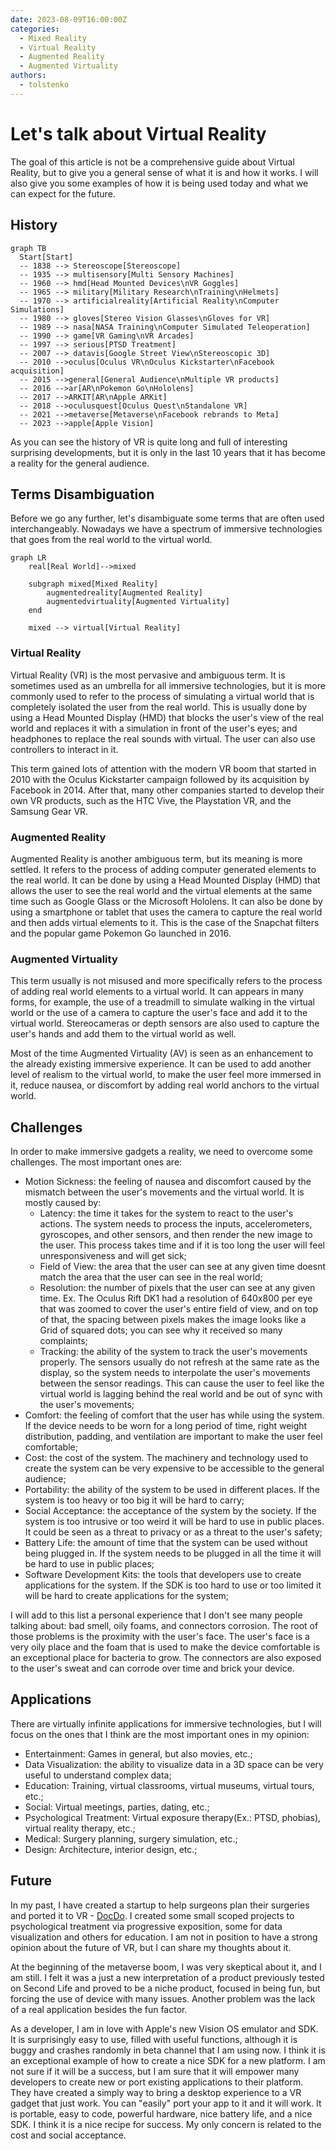 ```yaml
---
date: 2023-08-09T16:00:00Z
categories:
  - Mixed Reality
  - Virtual Reality
  - Augmented Reality
  - Augmented Virtuality
authors:
  - tolstenko
---
```


# Let's talk about Virtual Reality

The goal of this article is not be a comprehensive guide about Virtual Reality, but to give you a general sense of what it is and how it works. I will also give you some examples of how it is being used today and what we can expect for the future.

<!-- more -->

[//]: # (ToDo: add image here, add summary )

## History

```mermaid
graph TB
  Start[Start] 
  -- 1838 --> Stereoscope[Stereoscope] 
  -- 1935 --> multisensory[Multi Sensory Machines]
  -- 1960 --> hmd[Head Mounted Devices\nVR Goggles]
  -- 1965 --> military[Military Research\nTraining\nHelmets]
  -- 1970 --> artificialreality[Artificial Reality\nComputer Simulations]
  -- 1980 --> gloves[Stereo Vision Glasses\nGloves for VR]
  -- 1989 --> nasa[NASA Training\nComputer Simulated Teleoperation]
  -- 1990 --> game[VR Gaming\nVR Arcades]
  -- 1997 --> serious[PTSD Treatment]
  -- 2007 --> datavis[Google Street View\nStereoscopic 3D]
  -- 2010 -->oculus[Oculus VR\nOculus Kickstarter\nFacebook acquisition]
  -- 2015 -->general[General Audience\nMultiple VR products]
  -- 2016 -->ar[AR\nPokemon Go\nHololens] 
  -- 2017 -->ARKIT[AR\nApple ARKit] 
  -- 2018 -->oculusquest[Oculus Quest\nStandalone VR]
  -- 2021 -->metaverse[Metaverse\nFacebook rebrands to Meta]
  -- 2023 -->apple[Apple Vision]
```

As you can see the history of VR is quite long and full of interesting surprising developments, but it is only in the last 10 years that it has become a reality for the general audience.

## Terms Disambiguation

Before we go any further, let's disambiguate some terms that are often used interchangeably. Nowadays we have a spectrum of immersive technologies that goes from the real world to the virtual world.

```mermaid
graph LR
    real[Real World]-->mixed
    
    subgraph mixed[Mixed Reality]
        augmentedreality[Augmented Reality]
        augmentedvirtuality[Augmented Virtuality]
    end
    
    mixed --> virtual[Virtual Reality]
```

### Virtual Reality

Virtual Reality (VR) is the most pervasive and ambiguous term. It is sometimes used as an umbrella for all immersive technologies, but it is more commonly used to refer to the process of simulating a virtual world that is completely isolated the user from the real world. This is usually done by using a Head Mounted Display (HMD) that blocks the user's view of the real world and replaces it with a simulation in front of the user's eyes; and headphones to replace the real sounds with virtual. The user can also use controllers to interact in it.

This term gained lots of attention with the modern VR boom that started in 2010 with the Oculus Kickstarter campaign followed by its acquisition by Facebook in 2014. After that, many other companies started to develop their own VR products, such as the HTC Vive, the Playstation VR, and the Samsung Gear VR.

### Augmented Reality

Augmented Reality is another ambiguous term, but its meaning is more settled. It refers to the process of adding computer generated elements to the real world. It can be done by using a Head Mounted Display (HMD) that allows the user to see the real world and the virtual elements at the same time such as Google Glass or the Microsoft Hololens. It can also be done by using a smartphone or tablet that uses the camera to capture the real world and then adds virtual elements to it. This is the case of the Snapchat filters and the popular game Pokemon Go launched in 2016.

### Augmented Virtuality

This term usually is not misused and more specifically refers to the process of adding real world elements to a virtual world. It can appears in many forms, for example, the use of a treadmill to simulate walking in the virtual world or the use of a camera to capture the user's face and add it to the virtual world. Stereocameras or depth sensors are also used to capture the user's hands and add them to the virtual world as well.

Most of the time Augmented Virtuality (AV) is seen as an enhancement to the already existing immersive experience. It can be used to add another level of realism to the virtual world, to make the user feel more immersed in it, reduce nausea, or discomfort by adding real world anchors to the virtual world.

## Challenges

In order to make immersive gadgets a reality, we need to overcome some challenges. The most important ones are:

- Motion Sickness: the feeling of nausea and discomfort caused by the mismatch between the user's movements and the virtual world. It is mostly caused by:
    - Latency: the time it takes for the system to react to the user's actions. The system needs to process the inputs, accelerometers, gyroscopes, and other sensors, and then render the new image to the user. This process takes time and if it is too long the user will feel unresponsiveness and will get sick; 
    - Field of View: the area that the user can see at any given time doesnt match the area that the user can see in the real world;
    - Resolution: the number of pixels that the user can see at any given time. Ex. The Oculus Rift DK1 had a resolution of 640x800 per eye that was zoomed to cover the user's entire field of view, and on top of that, the spacing between pixels makes the image looks like a Grid of squared dots; you can see why it received so many complaints;
    - Tracking: the ability of the system to track the user's movements properly. The sensors usually do not refresh at the same rate as the display, so the system needs to interpolate the user's movements between the sensor readings. This can cause the user to feel like the virtual world is lagging behind the real world and be out of sync with the user's movements;
- Comfort: the feeling of comfort that the user has while using the system. If the device needs to be worn for a long period of time, right weight distribution, padding, and ventilation are important to make the user feel comfortable;
- Cost: the cost of the system. The machinery and technology used to create the system can be very expensive to be accessible to the general audience;
- Portability: the ability of the system to be used in different places. If the system is too heavy or too big it will be hard to carry; 
- Social Acceptance: the acceptance of the system by the society. If the system is too intrusive or too weird it will be hard to use in public places. It could be seen as a threat to privacy or as a threat to the user's safety;
- Battery Life: the amount of time that the system can be used without being plugged in. If the system needs to be plugged in all the time it will be hard to use in public places;
- Software Development Kits: the tools that developers use to create applications for the system. If the SDK is too hard to use or too limited it will be hard to create applications for the system;

I will add to this list a personal experience that I don't see many people talking about: bad smell, oily foams, and connectors corrosion. The root of those problems is the proximity with the user's face. The user's face is a very oily place and the foam that is used to make the device comfortable is an exceptional place for bacteria to grow. The connectors are also exposed to the user's sweat and can corrode over time and brick your device.

## Applications

There are virtually infinite applications for immersive technologies, but I will focus on the ones that I think are the most important ones in my opinion:

- Entertainment: Games in general, but also movies, etc.;
- Data Visualization: the ability to visualize data in a 3D space can be very useful to understand complex data;
- Education: Training, virtual classrooms, virtual museums, virtual tours, etc.;
- Social: Virtual meetings, parties, dating, etc.;
- Psychological Treatment: Virtual exposure therapy(Ex.: PTSD, phobias), virtual reality therapy, etc.;
- Medical: Surgery planning, surgery simulation, etc.;
- Design: Architecture, interior design, etc.; 

## Future

In my past, I have created a startup to help surgeons plan their surgeries and ported it to VR - [DocDo](https://www.docdo.com.br). I created some small scoped projects to psychological treatment via progressive exposition, some for data visualization and others for education. I am not in position to have a strong opinion about the future of VR, but I can share my thoughts about it.

At the beginning of the metaverse boom, I was very skeptical about it, and I am still. I felt it was a just a new interpretation of a product previously tested on Second Life and proved to be a niche product, focused in being fun, but forcing the use of device with many issues. Another problem was the lack of a real application besides the fun factor.

As a developer, I am in love with Apple's new Vision OS emulator and SDK. It is surprisingly easy to use, filled with useful functions, although it is buggy and crashes randomly in beta channel that I am using now. I think it is an exceptional example of how to create a nice SDK for a new platform. I am not sure if it will be a success, but I am sure that it will empower many developers to create new or port existing applications to their platform. They have created a simply way to bring a desktop experience to a VR gadget that just work. You can "easily" port your app to it and it will work. It is portable, easy to code, powerful hardware, nice battery life, and a nice SDK. I think it is a nice recipe for success. My only concern is related to the cost and social acceptance.